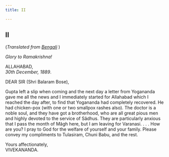 ```yaml
---
title: II

---
```





  

  


## II

(*Translated from [Bengali](b6019e7002.pdf)* )

*Glory to Ramakrishna!*

ALLAHABAD,  
*30th December, 1889*.

DEAR SIR (Shri Balaram Bose),

Gupta left a slip when coming and the next day a letter from Yogananda
gave me all the news and I immediately started for Allahabad which I
reached the day after, to find that Yogananda had completely recovered.
He had chicken-pox (with one or two smallpox rashes also). The doctor is
a noble soul, and they have got a brotherhood, who are all great pious
men and highly devoted to the service of Sâdhus. They are particularly
anxious that I pass the month of Mâgh here, but I am leaving for
Varanasi. . . . How are you? I pray to God for the welfare of yourself
and your family. Please convey my compliments to Tulasiram, Chuni Babu,
and the rest.

Yours affectionately,  
VIVEKANANDA.


